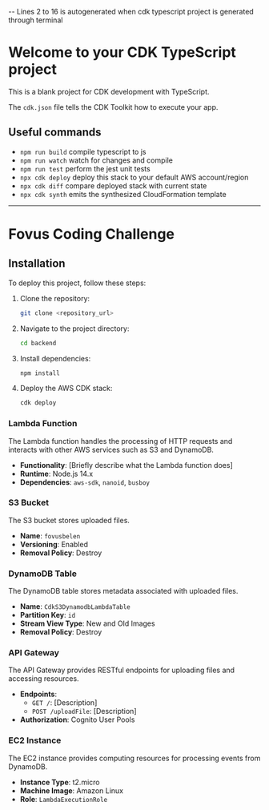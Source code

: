 -- Lines 2 to 16 is autogenerated when cdk typescript project is generated through terminal 
# Welcome to your CDK TypeScript project

This is a blank project for CDK development with TypeScript.

The `cdk.json` file tells the CDK Toolkit how to execute your app.

## Useful commands

* `npm run build`   compile typescript to js
* `npm run watch`   watch for changes and compile
* `npm run test`    perform the jest unit tests
* `npx cdk deploy`  deploy this stack to your default AWS account/region
* `npx cdk diff`    compare deployed stack with current state
* `npx cdk synth`   emits the synthesized CloudFormation template

---
# Fovus Coding Challenge

## Installation

To deploy this project, follow these steps:

1. Clone the repository:

   ```bash
   git clone <repository_url>
   ```

2. Navigate to the project directory:

   ```bash
   cd backend
   ```

3. Install dependencies:

   ```bash
   npm install
   ```

4. Deploy the AWS CDK stack:

   ```bash
   cdk deploy
   ```

### Lambda Function

The Lambda function handles the processing of HTTP requests and interacts with other AWS services such as S3 and DynamoDB.

- **Functionality**: [Briefly describe what the Lambda function does]
- **Runtime**: Node.js 14.x
- **Dependencies**: `aws-sdk`, `nanoid`, `busboy`

### S3 Bucket

The S3 bucket stores uploaded files.

- **Name**: `fovusbelen`
- **Versioning**: Enabled
- **Removal Policy**: Destroy

### DynamoDB Table

The DynamoDB table stores metadata associated with uploaded files.

- **Name**: `CdkS3DynamodbLambdaTable`
- **Partition Key**: `id`
- **Stream View Type**: New and Old Images
- **Removal Policy**: Destroy

### API Gateway

The API Gateway provides RESTful endpoints for uploading files and accessing resources.

- **Endpoints**:
  - `GET /`: [Description]
  - `POST /uploadFile`: [Description]
- **Authorization**: Cognito User Pools

### EC2 Instance

The EC2 instance provides computing resources for processing events from DynamoDB.

- **Instance Type**: t2.micro
- **Machine Image**: Amazon Linux
- **Role**: `LambdaExecutionRole`


